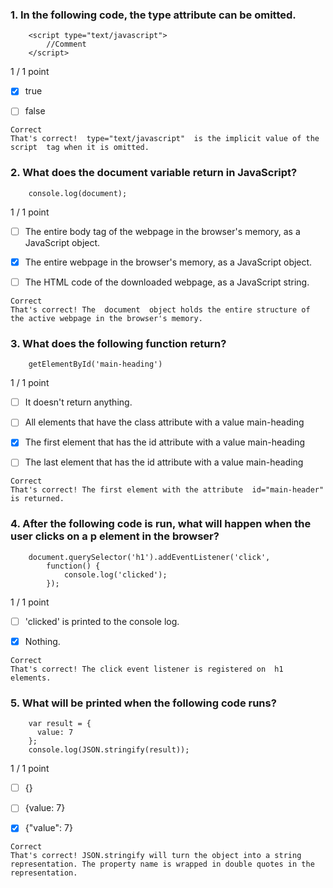 ### 1. In the following code, the  type  attribute can be omitted.
```
    <script type="text/javascript">
        //Comment
    </script>
```

1 / 1 point

- [x] true


- [ ] false
```
Correct
That's correct!  type="text/javascript"  is the implicit value of the  script  tag when it is omitted.
```
### 2. What does the  document  variable return in JavaScript?
```
    console.log(document);
```

1 / 1 point

- [ ] The entire body tag of the webpage in the browser's memory, as a JavaScript object.


- [x] The entire webpage in the browser's memory, as a JavaScript object.


- [ ] The HTML code of the downloaded webpage, as a JavaScript string.
```
Correct
That's correct! The  document  object holds the entire structure of the active webpage in the browser's memory.
```
### 3. What does the following function return?
```
    getElementById('main-heading')
```

1 / 1 point

- [ ] It doesn't return anything.


- [ ] All elements that have the  class  attribute with a value  main-heading


- [x] The first element that has the  id  attribute with a value  main-heading


- [ ] The last element that has the  id  attribute with a value  main-heading
```
Correct
That's correct! The first element with the attribute  id="main-header"  is returned.
```
### 4. After the following code is run, what will happen when the user clicks on a  p  element in the browser?
```
    document.querySelector('h1').addEventListener('click', 
        function() { 
            console.log('clicked');
        });
```

1 / 1 point

- [ ] 'clicked' is printed to the console log.


- [x] Nothing.
```
Correct
That's correct! The click event listener is registered on  h1  elements.
```
### 5. What will be printed when the following code runs?
```
    var result = {
      value: 7
    };
    console.log(JSON.stringify(result));
```

1 / 1 point

- [ ] {}


- [ ] {value: 7}


- [x] {"value": 7}
```
Correct
That's correct! JSON.stringify will turn the object into a string representation. The property name is wrapped in double quotes in the representation.
```
